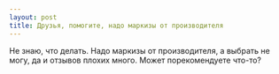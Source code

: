 ```yaml
---
layout: post 
title: Друзья, помогите, надо маркизы от производителя 
--- 
```

Не знаю, что делать. Надо маркизы от производителя, а выбрать не могу, да и отзывов плохих много. Может порекомендуете что-то?